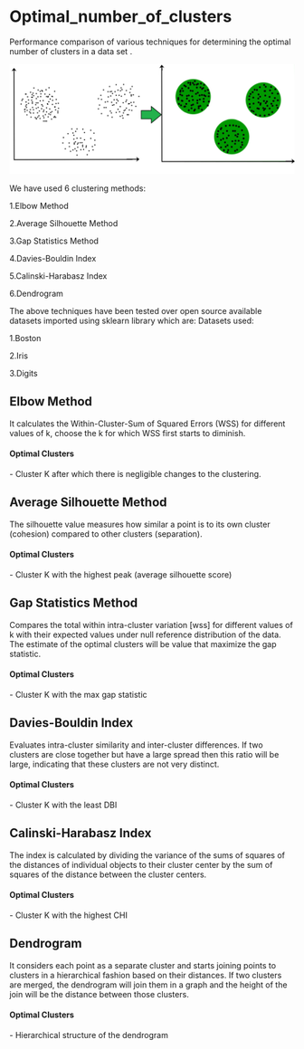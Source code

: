 # Optimal_number_of_clusters

Performance comparison of various techniques for determining the optimal number of clusters in a data set .

![](images/cluster.jpg)

We have used 6 clustering methods:

1.Elbow Method

2.Average Silhouette Method

3.Gap Statistics Method

4.Davies-Bouldin Index

5.Calinski-Harabasz Index

6.Dendrogram

The above techniques have been tested over open source available datasets imported using sklearn library which are:
Datasets used:

1.Boston

2.Iris

3.Digits


<h2>Elbow Method</h2>

It calculates the Within-Cluster-Sum of Squared Errors (WSS) for different values of k, choose the k for which WSS first starts to diminish. 

 <h4>Optimal Clusters</h4> - Cluster K after which there is negligible changes to the clustering.


<h2>Average Silhouette Method</h2>

The silhouette value measures how similar a point is to its own cluster (cohesion) compared to other clusters (separation). 

<h4>Optimal Clusters</h4> - Cluster K with the highest peak (average silhouette score)


<h2>Gap Statistics Method</h2>

Compares the total within intra-cluster variation [wss] for different values of k with their expected values under null reference distribution of the data.
The estimate of the optimal clusters will be value that maximize the gap statistic.

<h4>Optimal Clusters</h4> - Cluster K with the max gap statistic


<h2>Davies-Bouldin Index</h2>

Evaluates intra-cluster similarity and inter-cluster differences.
If two clusters are close together but have a large spread then this ratio will
be large, indicating that these clusters are not very distinct.

<h4>Optimal Clusters</h4> - Cluster K with the least DBI


<h2>Calinski-Harabasz Index</h2>

The index is calculated by dividing the variance of the sums of squares of the distances of individual objects to their cluster center by the sum of squares of the distance between the cluster centers.

<h4>Optimal Clusters</h4> - Cluster K with the highest CHI


<h2>Dendrogram</h2>

It considers each point as a separate cluster and starts joining points to clusters in a hierarchical fashion based on their distances.
If two clusters are merged, the dendrogram will join them in a graph and the height of the join will be the distance between those clusters.

<h4>Optimal Clusters</h4> - Hierarchical structure of the dendrogram


